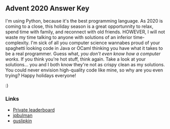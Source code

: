 ## Advent 2020 Answer Key

I'm using Python, because it's the best programming language. As 2020 is coming to a close, this holiday season is a great opportunnity to relax, spend time with family, and reconnect with old friends. HOWEVER, I will not waste my time talking to anyone with solutions of an inferior time-complexity. I'm sick of all you computer science wannabes proud of your spaghetti looking code in Java or OCaml thinking you have what it takes to be a real programmer. Guess what, *you don't even know how a computer works.* If you think you're hot stuff, think again. Take a look at your solutions... you and I both know they're not as crispy clean as my solutions. You could never envision high-quality code like mine, so why are you even trying? Happy holidays everyone!

:)

### Links

- [Private leaderboard](https://adventofcode.com/2020/leaderboard/private/view/990648)
- [jpbulman](https://github.com/jpbulman/Advent-Of-Code)
- [guslipkin](https://github.com/guslipkin/AdventOfCode2020)


